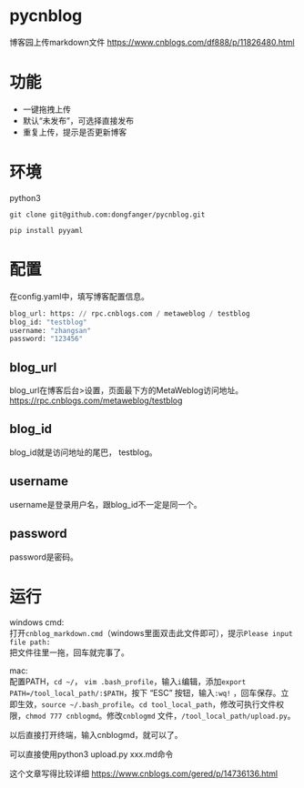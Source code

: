 # pycnblog

博客园上传markdown文件 https://www.cnblogs.com/df888/p/11826480.html

# 功能

- 一键拖拽上传
- 默认“未发布”，可选择直接发布
- 重复上传，提示是否更新博客

# 环境

python3

`git clone git@github.com:dongfanger/pycnblog.git`

`pip install pyyaml`

# 配置

在config.yaml中，填写博客配置信息。

```python
blog_url: https: // rpc.cnblogs.com / metaweblog / testblog
blog_id: "testblog"
username: "zhangsan"
password: "123456"
```

## blog_url

blog_url在博客后台>设置，页面最下方的MetaWeblog访问地址。
https://rpc.cnblogs.com/metaweblog/testblog

## blog_id

blog_id就是访问地址的尾巴， testblog。

## username

username是登录用户名，跟blog_id不一定是同一个。

## password

password是密码。

# 运行

windows cmd:<br/>
打开`cnblog_markdown.cmd`（windows里面双击此文件即可），提示`Please input file path:`<br/>
把文件往里一拖，回车就完事了。

mac:<br/>
配置PATH，`cd ~/`， `vim .bash_profile`，输入`i`编辑，添加`export PATH=/tool_local_path/:$PATH`，按下 “ESC” 按钮，输入`:wq!`
，回车保存。立即生效，`source ~/.bash_profile`。`cd tool_local_path`，修改可执行文件权限，`chmod 777 cnblogmd`。修改`cnblogmd`
文件，`/tool_local_path/upload.py`。 <br/>

以后直接打开终端，输入cnblogmd，就可以了。

可以直接使用python3 upload.py xxx.md命令

这个文章写得比较详细 https://www.cnblogs.com/gered/p/14736136.html

